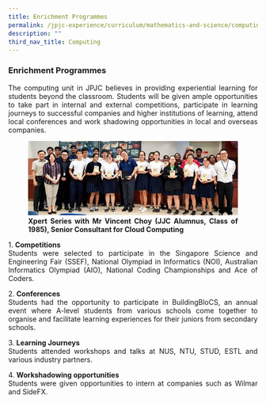 ```yaml
---
title: Enrichment Programmes
permalink: /jpjc-experience/curriculum/mathematics-and-science/computing/enrichment-programmes/
description: ""
third_nav_title: Computing
---
```

### **Enrichment Programmes**
<div align=justify>
<p>
The computing unit in JPJC believes in providing experiential learning for students beyond the classroom. Students will be given ample opportunities to take part in internal and external competitions, participate in learning journeys to successful companies and higher institutions of learning, attend local conferences and work shadowing opportunities in local and overseas companies.</p>

<figure>
<img src="/images/comp2.jpg">
<figcaption><strong>Xpert Series with Mr Vincent Choy (JJC Alumnus, Class of 1985), Senior Consultant for Cloud Computing</strong></figcaption>
	</figure>

<p>
1. <strong>Competitions</strong><br>
Students were selected to participate in the Singapore Science and Engineering Fair (SSEF), National Olympiad in Informatics (NOI), Australian Informatics Olympiad (AIO), National Coding Championships and Ace of Coders.</p>

<p>
2. <strong>Conferences</strong><br>
Students had the opportunity to participate in BuildingBloCS, an annual event where A-level students from various schools come together to organise and facilitate learning experiences for their juniors from secondary schools.</p>

<p>
3. <strong>Learning Journeys</strong><br>
Students attended workshops and talks at NUS, NTU, STUD, ESTL and various industry partners.</p>

<p>
4. <strong>Workshadowing opportunities</strong><br>
Students were given opportunities to intern at companies such as Wilmar and SideFX.</p>
	</div>
